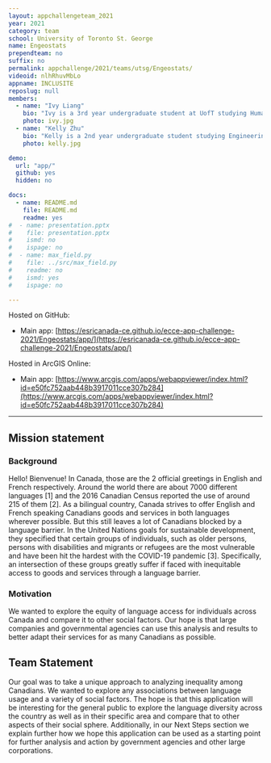 ```yaml
---
layout: appchallengeteam_2021
year: 2021
category: team
school: University of Toronto St. George
name: Engeostats
prependteam: no
suffix: no
permalink: appchallenge/2021/teams/utsg/Engeostats/
videoid: nlhRhuvMbLo
appname: INCLUSITE
reposlug: null
members:
  - name: "Ivy Liang"
    bio: "Ivy is a 3rd year undergraduate student at UofT studying Human Geography, Statistics and GIS. She hopes in the future to be able to further continue her interests in cities, data and geospatial technologies. In her free time, she enjoys skiing, playing the drums and listening to music!"
    photo: ivy.jpg
  - name: "Kelly Zhu"
    bio: "Kelly is a 2nd year undergraduate student studying Engineering Science at the University of Toronto. She was a developer for this project and enjoys learning new things in her spare time!"
    photo: kelly.jpg

demo:
  url: "app/"
  github: yes
  hidden: no

docs:
  - name: README.md
    file: README.md
    readme: yes
#  - name: presentation.pptx
#    file: presentation.pptx
#    ismd: no
#    ispage: no
#  - name: max_field.py
#    file: ../src/max_field.py
#    readme: no
#    ismd: yes
#    ispage: no

---
```


Hosted on GitHub:

- Main app: [https://esricanada-ce.github.io/ecce-app-challenge-2021/Engeostats/app/](https://esricanada-ce.github.io/ecce-app-challenge-2021/Engeostats/app/)

Hosted in ArcGIS Online:

- Main app: [https://www.arcgis.com/apps/webappviewer/index.html?id=e50fc752aab448b3917011cce307b284](https://www.arcgis.com/apps/webappviewer/index.html?id=e50fc752aab448b3917011cce307b284)

---

## Mission statement

### Background
Hello! Bienvenue! In Canada, those are the 2 official greetings in English and French respectively. Around the world there are about 7000 different languages [1] and the 2016 Canadian Census reported the use of around 215 of them [2]. As a bilingual country, Canada strives to offer English and French speaking Canadians goods and services in both languages wherever possible. But this still leaves a lot of Canadians blocked by a language barrier. In the United Nations goals for sustainable development, they specified that certain groups of individuals, such as older persons, persons with disabilities and migrants or refugees are the most vulnerable and have been hit the hardest with the COVID-19 pandemic [3]. Specifically, an intersection of these groups greatly suffer if faced with inequitable access to goods and services through a language barrier.

### Motivation
We wanted to explore the equity of language access for individuals across Canada and compare it to other social factors. Our hope is that large companies and governmental agencies can use this analysis and results to better adapt their services for as many Canadians as possible.


## Team Statement
Our goal was to take a unique approach to analyzing inequality among Canadians. We wanted to explore any associations between language usage and a variety of social factors. The hope is that this application will be interesting for the general public to explore the language diversity across the country as well as in their specific area and compare that to other aspects of their social sphere. Additionally, in our Next Steps section we explain further how we hope this application can be used as a starting point for further analysis and action by government agencies and other large corporations.
